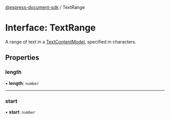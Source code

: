 [@express-document-sdk](../overview.md) / TextRange

# Interface: TextRange

A range of text in a [TextContentModel](../classes/TextContentModel.md), specified in characters.

## Properties

### length

• **length**: `number`

---

### start

• **start**: `number`
